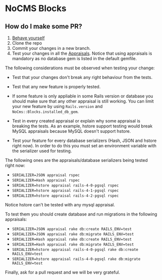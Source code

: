 # NoCMS Blocks

## How do I make some PR?

1. [Behave yourself](./CODE_OF_CONDUCT.md)
2. Clone the repo
3. Commit your changes in a new branch.
4. Test your changes in all the [Appraisals](https://github.com/thoughtbot/appraisal). Notice that using appraisals is mandatory as no database gem is listed in the default gemfile.

The following considerations must be observed when testing your change:

- Test that your changes don't break any right behaviour from the tests.

- Test that any new feature is properly tested.

- If some feature is only appliable in some Rails version or database you should
  make sure that any other appraisal is still working. You can limit your new
  feature by using `Rails.version` and `NoCms::Blocks.installed_db_gem`.

- Test in every created appraisal or explain why some appraisal is breaking the
  tests. As an example, hstore support testing would break MySQL appraisals
  because MySQL doesn't support hstore.

- Test your feature for every database serializers (Hash, JSON and hstore right
  now). In order to do this you must set an environment variable with the
  serializer used for testing.

The following ones are the appraisals/database serializers being tested right now:

- `SERIALIZER=JSON appraisal rspec`
- `SERIALIZER=Hash appraisal rspec`
- `SERIALIZER=hstore appraisal rails-4-0-pgsql rspec`
- `SERIALIZER=hstore appraisal rails-4-1-pgsql rspec`
- `SERIALIZER=hstore appraisal rails-4-2-pgsql rspec`

Notice hstore can't be tested with any mysql appraisal.

To test them you should create database and run migrations in the following
appraisals:

- `SERIALIZER=JSON appraisal rake db:create RAILS_ENV=test`
- `SERIALIZER=JSON appraisal rake db:migrate RAILS_ENV=test`
- `SERIALIZER=Hash appraisal rake db:create RAILS_ENV=test`
- `SERIALIZER=Hash appraisal rake db:migrate RAILS_ENV=test`
- `SERIALIZER=hstore appraisal rails-4-0-pgsql rake db:create RAILS_ENV=test`
- `SERIALIZER=hstore appraisal rails-4-0-pgsql rake db:migrate RAILS_ENV=test`

Finally, ask for a pull request and we will be very grateful.

